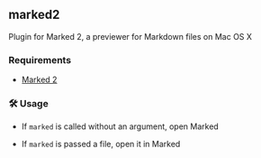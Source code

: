 ## marked2

Plugin for Marked 2, a previewer for Markdown files on Mac OS X

### Requirements

 * [Marked 2](http://marked2app.com)

### 🛠️ Usage

 * If `marked` is called without an argument, open Marked

 * If `marked` is passed a file, open it in Marked
